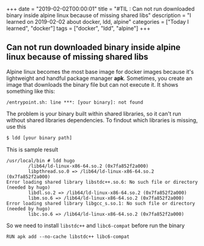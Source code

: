 +++
date = "2019-02-02T00:00:01"
title = "#TIL : Can not run downloaded binary inside alpine linux because of missing shared libs"
description = "I learned on 2019-02-02 about docker, ldd, alpine"
categories = ["Today I learned", "docker"]
tags = ["docker", "ldd", "alpine"]
+++



## Can not run downloaded binary inside alpine linux because of missing shared libs

Alpine linux becomes the most base image for docker images because it's lightweight and handful package manager **apk**. Sometimes, you create an image that downloads the binary file but can not execute it. It shows something like this:

```
/entrypoint.sh: line ***: [your binary]: not found
```

The problem is your binary built within shared libraries, so it can't run without shared libraries dependencies. To findout which libraries is missing, use this

```bash
$ ldd [your binary path]
```

This is sample result

```
/usr/local/bin # ldd hugo
        /lib64/ld-linux-x86-64.so.2 (0x7fa852f2a000)
        libpthread.so.0 => /lib64/ld-linux-x86-64.so.2 (0x7fa852f2a000)
Error loading shared library libstdc++.so.6: No such file or directory (needed by hugo)
        libdl.so.2 => /lib64/ld-linux-x86-64.so.2 (0x7fa852f2a000)
        libm.so.6 => /lib64/ld-linux-x86-64.so.2 (0x7fa852f2a000)
Error loading shared library libgcc_s.so.1: No such file or directory (needed by hugo)
        libc.so.6 => /lib64/ld-linux-x86-64.so.2 (0x7fa852f2a000)
```

So we need to install `libstdc++` and `libc6-compat` before run the binary

```
RUN apk add --no-cache libstdc++ libc6-compat
```
